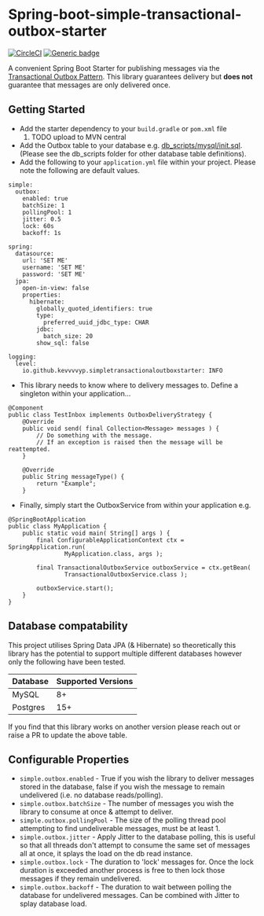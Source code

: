 # Spring-boot-simple-transactional-outbox-starter
[![CircleCI](https://dl.circleci.com/status-badge/img/gh/kevvvvyp/spring-boot-simple-transactional-outbox-starter/tree/main.svg?style=svg&circle-token=fb0235ac2ad18482ddebc4d504a0e23cca9e1891)](https://dl.circleci.com/status-badge/redirect/gh/kevvvvyp/spring-boot-simple-transactional-outbox-starter/tree/main)
[![Generic badge](https://img.shields.io/badge/STATUS-EXPERIMENTAL-orange.svg)](https://shields.io/)

A convenient Spring Boot Starter for publishing messages via the [Transactional Outbox Pattern](https://microservices.io/patterns/data/transactional-outbox.html). This library guarantees delivery but **does not** guarantee that messages are only delivered once.

## Getting Started
* Add the starter dependency to your `build.gradle` or `pom.xml` file
   1. TODO upload to MVN central
* Add the Outbox table to your database e.g. [db_scripts/mysql/init.sql](db_scripts/mysql/init.sql). (Please see the db_scripts folder for other database table definitions).
* Add the following to your `application.yml` file within your project. Please note the following are default values.
```
simple:
  outbox:
    enabled: true
    batchSize: 1
    pollingPool: 1
    jitter: 0.5
    lock: 60s
    backoff: 1s

spring:
  datasource:
    url: 'SET ME'
    username: 'SET ME'
    password: 'SET ME'
  jpa:
    open-in-view: false
    properties:
      hibernate:
        globally_quoted_identifiers: true
        type:
          preferred_uuid_jdbc_type: CHAR
        jdbc:
          batch_size: 20
        show_sql: false

logging:
  level:
    io.github.kevvvvyp.simpletransactionaloutboxstarter: INFO

```
* This library needs to know where to delivery messages to. Define a singleton within your application...
```
@Component
public class TestInbox implements OutboxDeliveryStrategy {
	@Override
	public void send( final Collection<Message> messages ) {
		// Do something with the message. 
		// If an exception is raised then the message will be reattempted.
	}

	@Override
	public String messageType() {
		return "Example";
	}
```
* Finally, simply start the OutboxService from within your application e.g.
```
@SpringBootApplication
public class MyApplication {
	public static void main( String[] args ) {
		final ConfigurableApplicationContext ctx = SpringApplication.run(
				MyApplication.class, args );

		final TransactionalOutboxService outboxService = ctx.getBean(
				TransactionalOutboxService.class );
		
		outboxService.start();
	}
}
```

## Database compatability 
This project utilises Spring Data JPA (& Hibernate) so theoretically this library has the potential to support multiple different databases however only the following have been tested. 

| Database | Supported Versions |
|----------|--------------------|
| MySQL    | 8+                 |
| Postgres | 15+                |

If you find that this library works on another version please reach out or raise a PR to update the above table.

## Configurable Properties
- `simple.outbox.enabled` - True if you wish the library to deliver messages stored in the database, false if you wish the message to remain undelivered (i.e. no database reads/polling).
- `simple.outbox.batchSize` - The number of messages you wish the library to consume at once & attempt to deliver.
- `simple.outbox.pollingPool` - The size of the polling thread pool attempting to find undeliverable messages, must be at least 1.
- `simple.outbox.jitter` - Apply Jitter to the database polling, this is useful so that all threads don't attempt to consume the same set of messages all at once, it splays the load on the db read instance.
- `simple.outbox.lock` - The duration to 'lock' messages for. Once the lock duration is exceeded another process is free to then lock those messages if they remain undelivered.
- `simple.outbox.backoff` - The duration to wait between polling the database for undelivered messages. Can be combined with Jitter to splay database load.